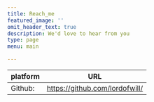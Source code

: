```yaml
---
title: Reach_me
featured_image: ''
omit_header_text: true
description: We'd love to hear from you
type: page
menu: main

---
```


platform | URL
---|---
Github:| https://github.com/lordofwill/


<!-- This is an example of a custom shortcode that you can put right into your content. You will need to add a form action to the the shortcode to make it work. Check out [Formspree](https://formspree.io/) for a simple, free form service.  -->

<!-- {{< form-contact action="https://example.com"  >}} -->
